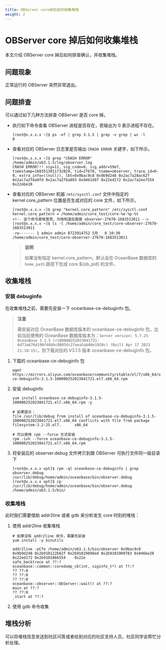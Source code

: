 ```yaml
---
title: OBServer core掉后如何收集堆栈
weight: 2
---
```

# OBServer core 掉后如何收集堆栈
<!-- 这个是单个的机器 core掉么，还是集群 core -->
本文介绍 OBServer core 掉后如何排查确认，并收集堆栈。

## 问题现象

正常运行的 OBServer 突然异常退出。

## 问题排查

可以通过如下几种方法排查 OBServer 是否 core 掉。

- 执行如下命令查看 OBServer 进程是否存在，若输出为 0 表示进程不存在。
  
  ```shell
  [root@x.x.x.x ~]$ ps -ef | grep 3.1.5 | grep -v grep | wc -l
  0
  ```

- 查看对应的 OBServer 日志里是否输出 `CRASH ERROR` 关键字，如下所示。
  
  ```shell
  [root@x.x.x.x ~]$ grep "CRASH ERROR" /home/admin/ob3.1.5/log/observer.log
  CRASH ERROR!!! sig=11, sig_code=0, sig_addr=59ef, timestamp=1683513011732829, tid=27670, tname=observer, trace_id=0-0, extra_info=((null)), lbt=0x9bac9c8 0x9b9d248 0x2ac7a28ac62f 0x2ac7a2f8a9fd 0x2ac7a2f8a893 0x9461d97 0x22ed172 0x2ac7a2ee7554 0x22ebe28
  ```

- 查看对应的 OBServer 机器 `/etc/sysctl.conf` 文件中指定的 kernel.core_pattern 位置是否生成对应的 core 文件，如下所示。
  
  ```shell
  [root@x.x.x.x ~]$ grep "kernel.core_pattern" /etc/sysctl.conf
  kernel.core_pattern = /home/admin/core_test/core-%e-%p-%t
  <!-- 这个命令是啥意思，为啥知道后面是 observer-27670-1683513011 -->
  [root@x.x.x.x ~]$ ls -l /home/admin/core_test/core-observer-27670-1683513011
  -rw------- 1 admin admin 8723914752 5月   8 10:30 /home/admin/core_test/core-observer-27670-1683513011
  ```
  
  > **说明**
  >
  > 如果没有指定 kernel.core_pattern，默认会在 OceanBase 数据库的 `home_path` 路径下生成 core.${ob_pid} 的文件。

<!-- 生成的 core 文件很大，可以通过 ulimit -a 或者 ulimit -c 查看当前资源的限制

如果设置为 0 或者很小则在发生 core 时无法生产 core 文件。
这两句想表达的意思是什么，放到这里是否不合适 -->
## 收集堆栈

### 安装 debuginfo

在收集堆栈之前，需要先安装一下 oceanbase-ce-debuginfo 包。

> **注意**
>
> 需安装对应 OceanBase 数据库版本的 oceanbase-ce-debuginfo 包，比如当前使用的 OceanBase 数据库版本为：`Server version: 5.7.25 OceanBase 3.1.5 (r100000252023041721-6d73a6764190f46bbc0805dc27eea5ab08e1920c) (Built Apr 17 2023 21:10:15)`，则下载对应的 V3.1.5 版本 oceanbase-ce-debuginfo 包。

1. 下载的 oceanbase-ce-debuginfo 包

   ```shell
   wget https://mirrors.aliyun.com/oceanbase/community/stable/el/7/x86_64/oceanbase-ce-debuginfo-3.1.5-100000252023041721.el7.x86_64.rpm
   ```

2. 安装 debuginfo

   ```shell
   yum install oceanbase-ce-debuginfo-3.1.5-100000252023041721.el7.x86_64.rpm -y
   
   # 如果提示： 
   file /usr/lib/debug from install of oceanbase-ce-debuginfo-3.1.5-100000252023041721.el7.x86_64 conflicts with file from package filesystem-3.2-25.el7.      x86_64
   
   # 可以使用 rpm --force 方式安装
   rpm -ivh --force oceanbase-ce-debuginfo-3.1.5-100000252023041721.el7.x86_64.rpm
   ```

3. 将安装后的 observer.debug 文件拷贝到跟 OBServer 可执行文件同一级目录下

   ```shell
   [root@x.x.x.x opt]$ rpm -ql oceanbase-ce-debuginfo | grep observer.debug
   /usr/lib/debug/home/admin/oceanbase/bin/observer.debug
   [root@x.x.x.x opt]$ cp /usr/lib/debug/home/admin/oceanbase/bin/observer.debug /home/admin/ob3.1.5/bin/
   ```

### 收集堆栈
<!-- 没有看懂 -->
此时我们需要借助 addr2line 或者 gdb 来分析发生 core 时刻的堆栈：

1. 使用 addr2line 收集堆栈

   ```shell
   # 如果没有 addr2line 命令，需要先安装 
   yum install -y binutils
   
   addr2line -pCfe /home/admin/ob3.1.5/bin/observer 0x9bac9c8 0x9b9d248 0x2b910122b62f 0x2b91019098ed 0x2b9101909783 0x946be28 0x22ed172 0x2b9101866554    0x22e
   safe_backtrace at ??:?
   oceanbase::common::coredump_cb(int, siginfo_t*) at ??:?
   ?? ??:0
   ?? ??:0
   ?? ??:0
   oceanbase::observer::ObServer::wait() at ??:?
   main at ??:?
   ?? ??:0
   _start at ??:?
   ```
   <!-- 需要看下输出的内容 ?? 处是什么 -->

2. 使用 gdb 命令收集
<!-- 没有写命令 -->

## 堆栈分析

可以将堆栈信息发送到社区问答或者给到对应的社区支持人员，社区同学会帮忙分析处理。
